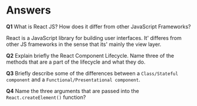 # **Answers** #

**Q1** What is React JS? How does it differ from other JavaScript Frameworks? 

React is a JavaScript library for building user interfaces. It' differes from other JS frameworks in the sense that its' mainly the view layer.

**Q2** Explain briefly the React Component Lifecycle. Name three of the methods that are a part of the lifecycle and what they do.

**Q3** Briefly describe some of the differences between a `Class/Stateful component` and a `Functional/Presentational component`.

**Q4** Name the three arguments that are passed into the `React.createElement()` function?